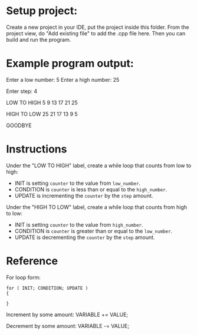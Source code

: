 # Setup project:
Create a new project in your IDE, put the project inside this folder.
From the project view, do "Add existing file" to add the .cpp file here.
Then you can build and run the program.


# Example program output:
  Enter a low number: 5
  Enter a high number: 25

  Enter step: 4

  LOW TO HIGH
  5 9 13 17 21 25

  HIGH TO LOW
  25 21 17 13 9 5

  GOODBYE


# Instructions
Under the "LOW TO HIGH" label, create a while loop that counts from low to high:
- INIT is setting `counter` to the value from `low_number`.
- CONDITION is `counter` is less than or equal to the `high_number`.
- UPDATE is incrementing the `counter` by the `step` amount.

Under the "HIGH TO LOW" label, create a while loop that counts from high to low:
- INIT is setting `counter` to the value from `high_number`.
- CONDITION is `counter` is greater than or equal to the `low_number`.
- UPDATE is decrementing the `counter` by the `step` amount.


# Reference
For loop form:
```
for ( INIT; CONDITION; UPDATE )
{

}
```

Increment by some amount:
VARIABLE += VALUE;

Decrement by some amount:
VARIABLE -= VALUE;
